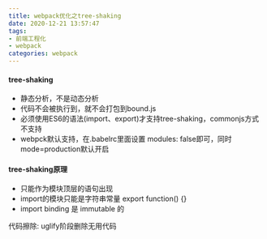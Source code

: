 ```yaml
---
title: webpack优化之tree-shaking
date: 2020-12-21 13:57:47
tags: 
- 前端工程化
- webpack
categories: webpack
---
```


#### tree-shaking

* 静态分析，不是动态分析
* 代码不会被执行到，就不会打包到bound.js
* 必须使用ES6的语法(import、export)才支持tree-shaking，commonjs方式不支持
* webpck默认支持，在.babelrc里面设置 modules: false即可，同时mode=production默认开启

#### tree-shaking原理

* 只能作为模块顶层的语句出现
* import的模块只能是字符串常量   export function() {}
* import binding 是 immutable 的


代码擦除: uglify阶段删除无用代码